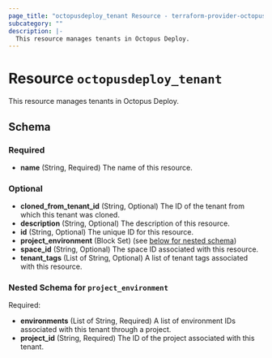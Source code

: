 ```yaml
---
page_title: "octopusdeploy_tenant Resource - terraform-provider-octopusdeploy"
subcategory: ""
description: |-
  This resource manages tenants in Octopus Deploy.
---
```


# Resource `octopusdeploy_tenant`

This resource manages tenants in Octopus Deploy.



## Schema

### Required

- **name** (String, Required) The name of this resource.

### Optional

- **cloned_from_tenant_id** (String, Optional) The ID of the tenant from which this tenant was cloned.
- **description** (String, Optional) The description of this resource.
- **id** (String, Optional) The unique ID for this resource.
- **project_environment** (Block Set) (see [below for nested schema](#nestedblock--project_environment))
- **space_id** (String, Optional) The space ID associated with this resource.
- **tenant_tags** (List of String, Optional) A list of tenant tags associated with this resource.

<a id="nestedblock--project_environment"></a>
### Nested Schema for `project_environment`

Required:

- **environments** (List of String, Required) A list of environment IDs associated with this tenant through a project.
- **project_id** (String, Required) The ID of the project associated with this tenant.



